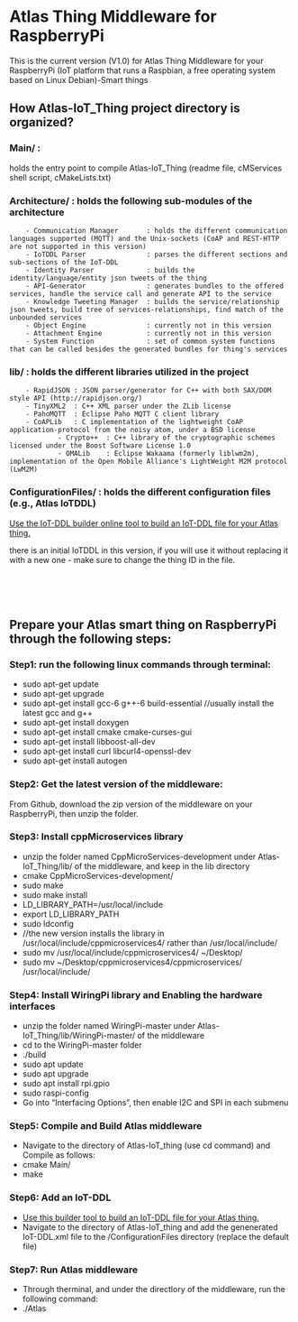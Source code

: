 # Atlas Thing Middleware for RaspberryPi

This is the current version (V1.0) for Atlas Thing Middleware for your RaspberryPi (IoT platform that runs a Raspbian, a free operating system based on Linux Debian)-Smart things

## How Atlas-IoT_Thing project directory is organized?

### Main/ : 
holds the entry point to compile Atlas-IoT_Thing  (readme file, cMServices shell script, cMakeLists.txt)

### Architecture/ : holds the following sub-modules of the architecture
		- Communication Manager       : holds the different communication languages supported (MQTT) and the Unix-sockets (CoAP and REST-HTTP are not supported in this version)
		- IoTDDL Parser               : parses the different sections and sub-sections of the IoT-DDL
		- Identity Parser             : builds the identity/language/entity json tweets of the thing
		- API-Generator               : generates bundles to the offered services, handle the service call and generate API to the service 
		- Knowledge Tweeting Manager  : builds the service/relationship json tweets, build tree of services-relationships, find match of the unbounded services
		- Object Engine               : currently not in this version
		- Attachment Engine           : currently not in this version
		- System Function             : set of common system functions that can be called besides the generated bundles for thing's services

### lib/ : holds the different libraries utilized in the project
		- RapidJSON : JSON parser/generator for C++ with both SAX/DOM style API (http://rapidjson.org/)
		- TinyXML2  : C++ XML parser under the ZLib license
		- PahoMQTT  : Eclipse Paho MQTT C client library
		- CoAPLib   : C implementation of the lightweight CoAP application-protocol from the noisy atom, under a BSD license
                - Crypto++  : C++ library of the cryptographic schemes licensed under the Boost Software License 1.0
                - OMALib    : Eclipse Wakaama (formerly liblwm2m), implementation of the Open Mobile Alliance's LightWeight M2M protocol (LwM2M)

### ConfigurationFiles/ : holds the different configuration files (e.g., Atlas IoTDDL) 
[Use the IoT-DDL builder online tool to build an IoT-DDL file for your Atlas thing.](https://atlasframework.github.io/IoT-DDL/DDL_Builder/builder.html)

there is an initial IoTDDL in this version, if you will use it without replacing it with a new one - make sure to change the thing ID in the file.

<br/>
<br/>
<br/>


## Prepare your Atlas smart thing on RaspberryPi through the following steps:


### Step1: run the following linux commands through terminal:

- sudo apt-get update
- sudo apt-get upgrade
- sudo apt-get install gcc-6 g++-6 build-essential    //usually install the latest gcc and g++                                 
 - sudo apt-get install doxygen
 - sudo apt-get install cmake cmake-curses-gui
 - sudo apt-get install libboost-all-dev
 - sudo apt-get install curl libcurl4-openssl-dev
 - sudo apt-get install autogen

### Step2: Get the latest version of the middleware:
From Github, download the zip version of the middleware on your RaspberryPi, then unzip the folder.

### Step3: Install cppMicroservices library
 - unzip the folder named CppMicroServices-development under Atlas-IoT_Thing/lib/ of the middleware, and keep in the lib directory
 - cmake CppMicroServices-development/
 - sudo make
 - sudo make install
 - LD_LIBRARY_PATH=/usr/local/include
 - export LD_LIBRARY_PATH
 - sudo ldconfig
 - //the new version installs the library in /usr/local/include/cppmicroservices4/ rather than /usr/local/include/
 - sudo mv /usr/local/include/cppmicroservices4/ ~/Desktop/
 - sudo mv ~/Desktop/cppmicroservices4/cppmicroservices/ /usr/local/include/


### Step4: Install WiringPi library and Enabling the hardware interfaces
 - unzip the folder named WiringPi-master under Atlas-IoT_Thing/lib/WiringPi-master/ of the middleware
 - cd to the WiringPi-master folder
 - ./build
 - sudo apt update
 - sudo apt upgrade
 - sudo apt install rpi.gpio
 - sudo raspi-config
 - Go into “Interfacing Options”, then enable I2C and SPI in each submenu

### Step5: Compile and Build Atlas middleware
 - Navigate to the directory of Atlas-IoT_thing (use cd command) and Compile as follows:
 - cmake Main/
 - make

### Step6: Add an IoT-DDL
 - [Use this builder tool to build an IoT-DDL file for your Atlas thing.](https://atlasframework.github.io/IoT-DDL/DDL_Builder/builder.html)
 - Navigate to the directory of Atlas-IoT_thing and add the genenerated IoT-DDL.xml file to the /ConfigurationFiles directory (replace the default file)
 
### Step7: Run Atlas middleware
 - Through therminal, and under the directlory of the middleware, run the following command:
 - ./Atlas




